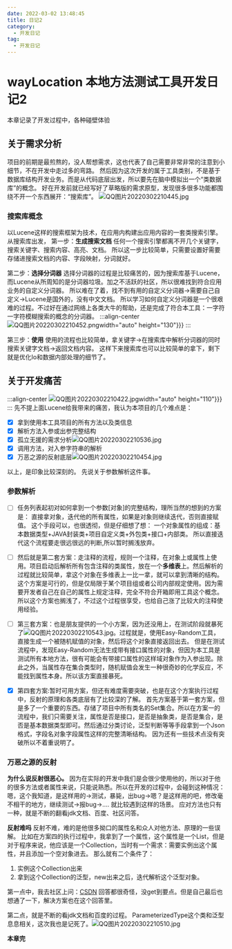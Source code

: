```yaml
---
date: 2022-03-02 13:48:45
title: 日记2
category: 
  - 开发日记
tag:
  - 开发日记
---
```

# wayLocation 本地方法测试工具开发日记2
本章记录了开发过程中，各种碰壁体验

## 关于需求分析
项目的前期是最煎熬的，没人帮想需求，这也代表了自己需要非常非常的注意到小细节，不在开发中走过多的弯路。
然后因为这次开发的属于工具类别，不是基于数据库结构开发业务。而是从代码底层出发，所以要先在脑中模拟出一个“类数据库”的概念。
好在开发前就已经写好了草略版的需求原型，发现很多很多功能都围绕不开一个东西展开：“搜索库”。
![QQ图片20220302210445.jpg](https://www.leyuna.xyz/image/2022-03-02/QQ图片20220302210445.jpg)
### 搜索库概念
以Lucene这样的搜索框架为技术，在应用内构建出应用内容的一套类搜索引擎。
从搜索库出发，
第一步：**生成搜索文档**
任何一个搜索引擎都离不开几个关键字，搜索关键字、搜索内容、高亮、文档。
所以这一步比较简单，只需要设置好需要存储进搜索文档的内容、字段映射，分词就好。

第二步：**选择分词器**
选择分词器的过程是比较痛苦的，因为搜索库基于Lucene，而Lucene从所周知的是分词器垃圾。加之不活跃的社区，所以很难找到符合应用业务的自定义分词器。
所以难在了着，找不到有用的自定义分词器->需要自己自定义->Lucene是国外的，没有中文文档。
所以学习如何自定义分词器是一个很艰难的过程。不过好在通过网络上各类大牛的帮助，还是完成了符合本工具：一字符一字符模糊搜索的概念的分词器。
:::align-center
![QQ图片20220302210452.png](https://www.leyuna.xyz/image/2022-03-02/QQ图片20220302210452.png)width="auto" height="130"}}}
:::

第三步：**使用**
使用的流程也比较简单，拿关键字->在搜索库中解析分词器的同时搜索关键字文档->返回文档内容。
这样下来搜索库也可以比较简单的拿下，剩下就是优化Io和数据内部处理的细节了。

## 关于开发痛苦
:::align-center
![QQ图片20220302210422.jpg](https://www.leyuna.xyz/image/2022-03-02/QQ图片20220302210422.jpg)width="auto" height="110"}}}
:::
先不提上面Lucene给我带来的痛苦，我认为本项目的几个难点是：
- [x] 拿到使用本工具项目的所有方法以及类信息
- [x] 解析方法入参或出参完整结构
- [x] 孤立无援的需求分析![QQ图片20220302210536.jpg](https://www.leyuna.xyz/image/2022-03-02/QQ图片20220302210536.jpg)
- [x] 调用方法，对入参字符串的解析
- [x] 万恶之源的反射底层![QQ图片20220302210454.jpg](https://www.leyuna.xyz/image/2022-03-02/QQ图片20220302210454.jpg)

以上，是印象比较深刻的。
先说关于参数解析这件事。
### 参数解析
- [ ] 任务列表起初对如何拿到一个参数[对象]的完整结构，理所当然的想到的方案是：
直接拿对象，迭代他的所有属性，如果是对象则继续迭代，否则直接赋值。
这个手段可以，也很透彻，但是仔细想了想：
一个对象属性的组成：基本数据类型+JAVA封装类+项目自定义类+外包类+接口+内部类。
所以直接迭代这个流程要走很远很远的判断,所以暂时搁浅放弃。

- [ ] 然后就是第二套方案：走注释的流程，规则一个注释，在对象上或属性上使用。项目启动后解析所有包含注释的类属性，放在一个**多维表**上。然后解析的过程就比较简单，拿这个对象在多维表上一比一拿，就可以拿到清晰的结构。这个方案是可行的，但是仅局限于某个项目组或者公司内部规定使用。因为需要开发者自己在自己的属性上规定注释，完全不符合开箱即用工具这个概念。所以这个方案也搁浅了，不过这个过程很享受，也给自己涨了比较大的注释使用经验。
- [ ] 第三套方案：也是朋友提供的一个小方案，因为还没用上，在测试阶段就暴死了![QQ图片20220302210543.jpg](https://www.leyuna.xyz/image/2022-03-02/QQ图片20220302210543.jpg)。过程就是，使用Easy-Random工具，直接生成一个被随机赋值的对象，然后将这个对象直接返回出去。
但是在测试流程中，发现Easy-Random无法生成带有接口属性的对象，但因为本工具是测试所有本地方法，很有可能会有带接口属性的这样域对象作为入参出现。除此之外，当属性存在集合类型时，随机赋值会发生一种很奇妙的化学反应，不能找到属性本身。所以该方案直接暴死。

- [x] 第四套方案:暂时可用方案，但还有难度需要突破，也是在这个方案执行过程中，反射的原理和各类底层有了比较深的了解。
首先方案基于第一套方案，但是多了一个重要的东西。存储了项目中所有类名的Set集合。所以在方案一的流程中，我们只需要关注，属性是否是接口，是否是抽象类，是否是集合，是否是基本数据类型即可。然后通过分类讨论，泛型判断等等手段拿到一个Json格式，字段名对象字段属性这样的完整清晰结构。
因为还有一些技术点没有突破所以不着重说明了。

### 万恶之源的反射
**为什么说反射很恶心。**
因为在实际的开发中我们是会很少使用他的，所以对于他的很多方法或者属性来说，只能说熟悉。所以在开发的过程中，会碰到这种情况：
嗯，这个我知道，是这样用的->测试，暴毙，出bug->嗯？是这样用的吧，修改毫不相干的地方，继续测试->报bug->....
就比较遇到这样的场景。
应对方法也只有一种，就是不断的翻看jdk文档、百度、社区问答。

**反射难吗**
反射不难，难的是他很多拗口的属性名和众人对他方法、原理的一些误解。
比如在方案四的执行过程中，我拿到了一个属性，这个属性是一个List，但是对于程序来说，他应该是一个Collection，当时有一个需求：需要实例出这个属性，并且添加一个空对象进去。
那么就有二个条件了：
1. 实例这个Collection出来
2. 拿到这个Collection的泛型，new出来之后，迭代解析这个泛型对象。

第一点中，我去社区上问：[CSDN](https://ask.csdn.net/questions/7651465)
回答都很奇怪，没get到要点。但是自己最后也想通了一下，解决方案也在这个回答里。

第二点，就是不断的看jdk文档和百度的过程。
ParameterizedType这个类和泛型息息相关，这次我也是记死了。![QQ图片20220302210510.jpg](https://www.leyuna.xyz/image/2022-03-02/QQ图片20220302210510.jpg)

**本章完**
